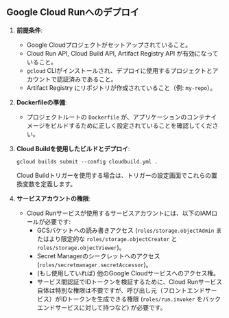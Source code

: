 ## Google Cloud Runへのデプロイ

1.  **前提条件**:
    *   Google Cloudプロジェクトがセットアップされていること。
    *   Cloud Run API, Cloud Build API, Artifact Registry API が有効になっていること。
    *   `gcloud` CLIがインストールされ、デプロイに使用するプロジェクトとアカウントで認証済みであること。
    *   Artifact Registry にリポジトリが作成されていること（例: `my-repo`）。

2.  **Dockerfileの準備**:
    *   プロジェクトルートの `Dockerfile` が、アプリケーションのコンテナイメージをビルドするために正しく設定されていることを確認してください。

3.  **Cloud Buildを使用したビルドとデプロイ**:  
    ```
    gcloud builds submit --config cloudbuild.yml . 
    ```
    Cloud Buildトリガーを使用する場合は、トリガーの設定画面でこれらの置換変数を定義します。

4.  **サービスアカウントの権限**:
    *   Cloud Runサービスが使用するサービスアカウントには、以下のIAMロールが必要です:
        *   GCSバケットへの読み書きアクセス (`roles/storage.objectAdmin` またはより限定的な `roles/storage.objectCreator` と `roles/storage.objectViewer`)。
        *   Secret Managerのシークレットへのアクセス (`roles/secretmanager.secretAccessor`)。
        *   (もし使用していれば) 他のGoogle Cloudサービスへのアクセス権。
        *   サービス間認証でIDトークンを検証するために、Cloud Runサービス自体は特別な権限は不要ですが、呼び出し元（フロントエンドサービス）がIDトークンを生成できる権限 (`roles/run.invoker` をバックエンドサービスに対して持つなど) が必要です。
